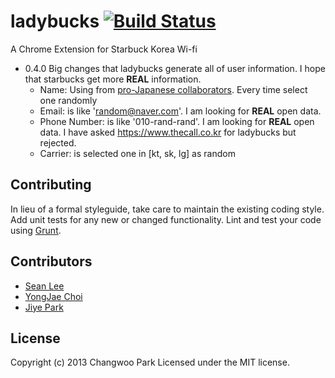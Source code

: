 # ladybucks [![Build Status](https://secure.travis-ci.org/pismute/ladybucks.png?branch=master)](http://travis-ci.org/pismute/ladybucks)

A Chrome Extension for Starbuck Korea Wi-fi

* 0.4.0
  Big changes that ladybucks generate all of user information. I hope that starbucks get more **REAL** information.
  - Name: Using from [pro-Japanese collaborators](http://www.ohmynews.com/NWS_Web/view/at_pg.aspx?CNTN_CD=A0000889220&PAGE_CD=S0200). Every time select one randomly
  - Email: is like 'random@naver.com'. I am looking for **REAL** open data.
  - Phone Number: is like '010-rand-rand'. I am looking for **REAL** open data. I have asked https://www.thecall.co.kr for ladybucks but rejected.
  - Carrier: is selected one in [kt, sk, lg] as random

## Contributing
In lieu of a formal styleguide, take care to maintain the existing coding style. Add unit tests for any new or changed functionality. Lint and test your code using [Grunt](http://gruntjs.com/).

## Contributors

* [Sean Lee][lethee]
* [YongJae Choi][lnyarl]
* [Jiye Park][uniquenoun]

[lethee]: https://github.com/lethee
[lnyarl]: https://github.com/lnyarl
[uniquenoun]: http://uniquenoun.tumblr.com/

## License
Copyright (c) 2013 Changwoo Park
Licensed under the MIT license.
